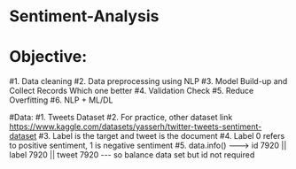 # Sentiment-Analysis
# Objective: 
#1. Data cleaning
#2. Data preprocessing using NLP
#3. Model Build-up and Collect Records Which one better
#4. Validation Check
#5. Reduce Overfitting 
#6. NLP + ML/DL

#Data:
#1. Tweets Dataset
#2. For practice, other dataset link https://www.kaggle.com/datasets/yasserh/twitter-tweets-sentiment-dataset
#3. Label is the target  and tweet is the document
#4. Label 0 refers to positive sentiment, 1 is negative sentiment
#5. data.info() ---> id 7920 || label   7920 || tweet   7920   --- so balance data set but id not required 
